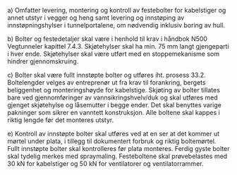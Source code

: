 a) Omfatter levering, montering og kontroll av festebolter for kabelstiger og annet utstyr i vegger og heng samt levering og innstøping av innstøpningshylser i tunnelportalene, om nødvendig inklusiv boring av hull.

b) Bolter og festedetaljer skal være i henhold til krav i håndbok N500 Vegtunneler kapittel 7.4.3.
Skjøtehylser skal ha min. 75 mm langt gjengeparti i hver ende. Skjøtehylser skal være utført med en stoppemekanisme som hindrer gjennomskruing.

c) Bolter skal være fullt innstøpte bolter og utføres iht. prosess 33.2.
Boltelengder velges av entreprenør ut fra krav til forankring, bergets beliggenhet og monteringshøyde for kabelstige. Skjøting av bolter tillates bare ved gjennomføringer av vannsikringshvelv/duk og skal utføres med gjenget skjøtehylse og låsemutter i begge ender. Det skal benyttes varige pakninger som sikrer en vanntett konstruksjon. Alle boltene skal kappes i riktig lengde før det monteres utstyr.

e) Kontroll av innstøpte bolter skal utføres ved at en ser at det kommer ut mørtel under plata, i tillegg til dokumentert forbruk og riktig boltemørtel. Fullt innstøpte bolter skal kontrolleres før plata monteres. Ferdig gyste bolter skal tydelig merkes med spraymaling. Festeboltene skal prøvebelastes med 30 kN for kabelstiger og 50 kN for ventilatorer og ventilatorrammer.


